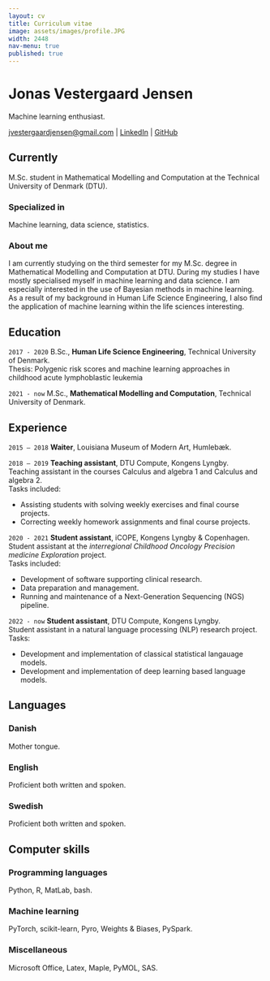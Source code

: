 ```yaml
---
layout: cv
title: Curriculum vitae
image: assets/images/profile.JPG
width: 2448
nav-menu: true
published: true
---
```

# Jonas Vestergaard Jensen
Machine learning enthusiast.

<div id="webaddress">
<a href="mailto:jvestergaardjensen@gmail.com">jvestergaardjensen@gmail.com</a>
| <a href="https://www.linkedin.com/in/jonas-vestergaard-j-b8b5b3156/">LinkedIn</a>
| <a href="https://github.com/jonasvj">GitHub</a>
</div>


## Currently

M.Sc. student in Mathematical Modelling and Computation at the Technical University of Denmark (DTU).

### Specialized in

Machine learning, data science, statistics. 


### About me

I am currently studying on the third semester for my M.Sc. degree in Mathematical Modelling and Computation at DTU. During my studies I have mostly specialised myself in machine learning and data science. I am especially interested in the use of Bayesian methods in machine learning. As a result of my background in Human Life Science Engineering, I also find the application of machine learning within the life sciences interesting.


## Education

`2017 - 2020`
B.Sc., __Human Life Science Engineering__, Technical University of Denmark.<br>
Thesis: Polygenic risk scores and machine learning approaches in childhood acute lymphoblastic leukemia

`2021 - now`
M.Sc., __Mathematical Modelling and Computation__, Technical University of Denmark.


## Experience
`2015 – 2018`
__Waiter__, Louisiana Museum of Modern Art, Humlebæk.

`2018 – 2019`
__Teaching assistant__, DTU Compute, Kongens Lyngby.<br>
Teaching assistant in the courses Calculus and algebra 1 and Calculus and algebra 2.<br>
Tasks included:
- Assisting students with solving weekly exercises and final course projects.
- Correcting weekly homework assignments and final course projects.

`2020 - 2021`
__Student assistant__, iCOPE, Kongens Lyngby & Copenhagen.<br>
Student assistant at the *interregional Childhood Oncology Precision medicine Exploration* project.<br>
Tasks included:
- Development of software supporting clinical research.
- Data preparation and management.
- Running and maintenance of a Next-Generation Sequencing (NGS) pipeline.

`2022 - now`
__Student assistant__, DTU Compute, Kongens Lyngby.<br>
Student assistant in a natural language processing (NLP) research project.<br>
Tasks:
- Development and implementation of classical statistical langauage models.
- Development and implementation of deep learning based language models.

## Languages

### Danish

Mother tongue.

### English
Proficient both written and spoken.

### Swedish
Proficient both written and spoken.

## Computer skills

### Programming languages
Python, R, MatLab, bash.

### Machine learning
PyTorch, scikit-learn, Pyro, Weights & Biases, PySpark.

### Miscellaneous
Microsoft Office, Latex, Maple, PyMOL, SAS.

<!-- ### Footer

Last updated: April 2022 -->